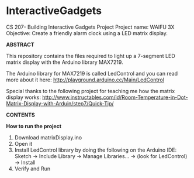 # InteractiveGadgets
CS 207- Building Interactive Gadgets Project
Project name: WAIFU 3X
Objective: Create a friendly alarm clock using a LED matrix display.

**ABSTRACT**

This repository contains the files required to light up a 7-segment LED matrix display with the Arduino library MAX7219.

The Arduino library for MAX7219 is called LedControl and you can read more about it here: 
http://playground.arduino.cc/Main/LedControl

Special thanks to the following project for teaching me how the matrix display works:
http://www.instructables.com/id/Room-Temperature-in-Dot-Matrix-Display-with-Arduin/step7/Quick-Tip/

**CONTENTS**

**How to run the project**
1. Download matrixDisplay.ino
2. Open it
3. Install LedControl library by doing the following on the Arduino IDE:
Sketch -> Include Library -> Manage Libraries... -> (look for LedControl) -> Install
4. Verify and Run




